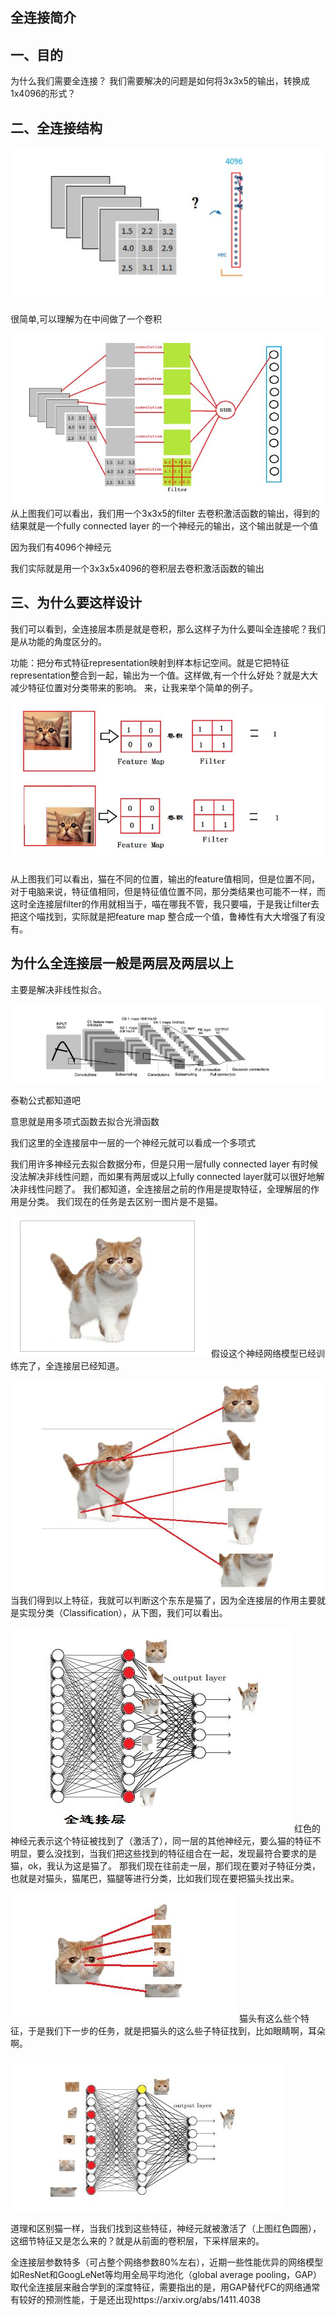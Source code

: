 ## 全连接简介

## 一、目的
为什么我们需要全连接？
我们需要解决的问题是如何将3x3x5的输出，转换成1x4096的形式？

## 二、全连接结构

![title](../../.local/static/2019/2/0/1554025269177.1554025269181.png)

很简单,可以理解为在中间做了一个卷积

![title](../../.local/static/2019/2/0/1554025295887.1554025295888.png)
从上图我们可以看出，我们用一个3x3x5的filter 去卷积激活函数的输出，得到的结果就是一个fully connected layer 的一个神经元的输出，这个输出就是一个值

因为我们有4096个神经元

我们实际就是用一个3x3x5x4096的卷积层去卷积激活函数的输出


## 三、为什么要这样设计

我们可以看到，全连接层本质是就是卷积，那么这样子为什么要叫全连接呢？我们是从功能的角度区分的。

功能：把分布式特征representation映射到样本标记空间。就是它把特征representation整合到一起，输出为一个值。这样做,有一个什么好处？就是大大减少特征位置对分类带来的影响。
来，让我来举个简单的例子。

![title](../../.local/static/2019/2/0/1554025560467.1554025560470.png)


从上图我们可以看出，猫在不同的位置，输出的feature值相同，但是位置不同，对于电脑来说，特征值相同，但是特征值位置不同，那分类结果也可能不一样，而这时全连接层filter的作用就相当于，喵在哪我不管，我只要喵，于是我让filter去把这个喵找到，实际就是把feature map 整合成一个值，鲁棒性有大大增强了有没有。


## 为什么全连接层一般是两层及两层以上

主要是解决非线性拟合。

![title](../../.local/static/2019/2/0/1554025774422.1554025774425.png)

泰勒公式都知道吧

意思就是用多项式函数去拟合光滑函数

我们这里的全连接层中一层的一个神经元就可以看成一个多项式



我们用许多神经元去拟合数据分布，但是只用一层fully connected layer 有时候没法解决非线性问题，而如果有两层或以上fully connected layer就可以很好地解决非线性问题了。
我们都知道，全连接层之前的作用是提取特征，全理解层的作用是分类。
我们现在的任务是去区别一图片是不是猫。

![title](../../.local/static/2019/2/0/1554026397955.1554026397957.png)
假设这个神经网络模型已经训练完了，全连接层已经知道。

![title](../../.local/static/2019/2/0/1554026431790.1554026431790.png)
当我们得到以上特征，我就可以判断这个东东是猫了，因为全连接层的作用主要就是实现分类（Classification），从下图，我们可以看出。

![title](../../.local/static/2019/2/0/1554026467452.1554026467453.png)
红色的神经元表示这个特征被找到了（激活了），同一层的其他神经元，要么猫的特征不明显，要么没找到，当我们把这些找到的特征组合在一起，发现最符合要求的是猫，ok，我认为这是猫了。
那我们现在往前走一层，那们现在要对子特征分类，也就是对猫头，猫尾巴，猫腿等进行分类，比如我们现在要把猫头找出来。

![title](../../.local/static/2019/2/0/1554026516703.1554026516704.png)
猫头有这么些个特征，于是我们下一步的任务，就是把猫头的这么些子特征找到，比如眼睛啊，耳朵啊。

![title](../../.local/static/2019/2/0/1554026542208.1554026542209.png)

道理和区别猫一样，当我们找到这些特征，神经元就被激活了（上图红色圆圈），这细节特征又是怎么来的？就是从前面的卷积层，下采样层来的。

全连接层参数特多（可占整个网络参数80%左右），近期一些性能优异的网络模型如ResNet和GoogLeNet等均用全局平均池化（global average pooling，GAP）取代全连接层来融合学到的深度特征，需要指出的是，用GAP替代FC的网络通常有较好的预测性能，于是还出现https://arxiv.org/abs/1411.4038











